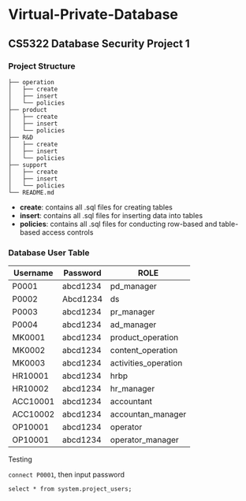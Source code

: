 # Virtual-Private-Database
## CS5322 Database Security Project 1

### Project Structure
```text
├── operation
│   ├── create
│   ├── insert
│   └── policies
├── product
│   ├── create
│   ├── insert
│   └── policies
├── R&D
│   ├── create
│   ├── insert
│   └── policies
├── support
│   ├── create
│   ├── insert
│   └── policies
└── README.md
```
* **create**: contains all .sql files for creating tables
* **insert**: contains all .sql files for inserting data into tables
* **policies**: contains all .sql files for conducting row-based and table-based access controls

### Database User Table

| Username | Password | ROLE       |
| -------- | -------- | ---------- |
| P0001 | abcd1234 | pd_manager |
| P0002 | Abcd1234 | ds |
| P0003 | abcd1234 | pr_manager |
| P0004 | abcd1234 | ad_manager |
| MK0001 | abcd1234 | product_operation |
| MK0002 | abcd1234 | content_operation |
| MK0003 | abcd1234 | activities_operation |
| HR10001 |abcd1234 | hrbp |
| HR10002 |abcd1234 | hr_manager |
| ACC10001 | abcd1234 | accountant |
| ACC10002 | abcd1234 | accountan_manager |
| OP10001 | abcd1234 | operator |
| OP10001 | abcd1234 | operator_manager |




Testing

`connect P0001`, then input password

`select * from system.project_users;` 

